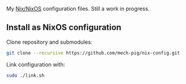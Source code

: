 My [Nix/NixOS](https://nixos.org) configuration files. Still a work in progress.

## Install as NixOS configuration

Clone repository and submodules:

```sh
git clone --recursive https://github.com/mech-pig/nix-config.git
```

Link configuration with:

```sh
sudo ./link.sh
```
